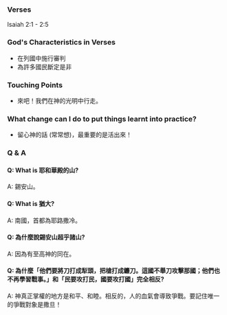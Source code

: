 ### Verses
Isaiah 2:1 - 2:5

### God's Characteristics in Verses
- 在列國中施行審判
- 為許多國民斷定是非

### Touching Points
- 來吧！我們在神的光明中行走。

### What change can I do to put things learnt into practice?
- 留心神的話 (常常想)，最重要的是活出來！

### Q & A
#### Q: What is 耶和華殿的山?
A: 錫安山。

#### Q: What is 猶大?
A: 南國，首都為耶路撒冷。

#### Q: 為什麼說錫安山超乎諸山?
A: 因為有至高神的同在。

#### Q: 為什麼「他們要將刀打成犁頭，把槍打成鐮刀。這國不舉刀攻擊那國；他們也不再學習戰事。」和「民要攻打民，國要攻打國」完全相反?
A: 神真正掌權的地方是和平、和睦。相反的，人的血氣會導致爭戰。要記住唯一的爭戰對象是撒旦！
